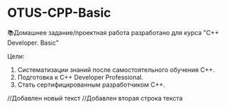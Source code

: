 # OTUS-CPP-Basic
📚Домашнее задание/проектная работа разработано для курса "C++ Developer. Basic"

Цели:
1. Систематизации знаний после самостоятельного обучения С++.
2. Подготовка к  C++ Developer Professional.
3. Стать сертифицированным разработчиком С++.

//Добавлен новый текст
//Добавлен вторая строка текста
